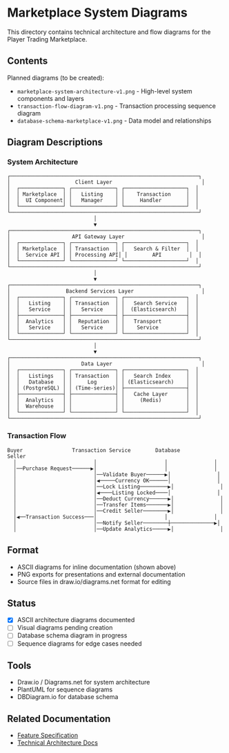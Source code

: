 # Marketplace System Diagrams

This directory contains technical architecture and flow diagrams for the Player Trading Marketplace.

## Contents

Planned diagrams (to be created):

- `marketplace-system-architecture-v1.png` - High-level system components and layers
- `transaction-flow-diagram-v1.png` - Transaction processing sequence diagram
- `database-schema-marketplace-v1.png` - Data model and relationships

## Diagram Descriptions

### System Architecture

```
┌─────────────────────────────────────────────────────────────┐
│                     Client Layer                             │
│  ┌──────────────┐ ┌──────────────┐ ┌────────────────────┐  │
│  │ Marketplace  │ │   Listing    │ │    Transaction     │  │
│  │  UI Component│ │   Manager    │ │     Handler        │  │
│  └──────────────┘ └──────────────┘ └────────────────────┘  │
└─────────────────────────────────────────────────────────────┘
                            │
                            ▼
┌─────────────────────────────────────────────────────────────┐
│                    API Gateway Layer                         │
│  ┌──────────────┐ ┌──────────────┐ ┌────────────────────┐  │
│  │ Marketplace  │ │ Transaction  │ │   Search & Filter  │  │
│  │  Service API │ │ Processing API│ │        API         │  │
│  └──────────────┘ └──────────────┘ └────────────────────┘  │
└─────────────────────────────────────────────────────────────┘
                            │
                            ▼
┌─────────────────────────────────────────────────────────────┐
│                  Backend Services Layer                      │
│  ┌──────────────┐ ┌──────────────┐ ┌────────────────────┐  │
│  │   Listing    │ │ Transaction  │ │   Search Service   │  │
│  │   Service    │ │   Service    │ │  (Elasticsearch)   │  │
│  ├──────────────┤ ├──────────────┤ ├────────────────────┤  │
│  │  Analytics   │ │  Reputation  │ │   Transport        │  │
│  │   Service    │ │   Service    │ │    Service         │  │
│  └──────────────┘ └──────────────┘ └────────────────────┘  │
└─────────────────────────────────────────────────────────────┘
                            │
                            ▼
┌─────────────────────────────────────────────────────────────┐
│                       Data Layer                             │
│  ┌──────────────┐ ┌──────────────┐ ┌────────────────────┐  │
│  │   Listings   │ │ Transaction  │ │   Search Index     │  │
│  │   Database   │ │     Log      │ │ (Elasticsearch)    │  │
│  │ (PostgreSQL) │ │ (Time-series)│ ├────────────────────┤  │
│  ├──────────────┤ ├──────────────┤ │   Cache Layer      │  │
│  │  Analytics   │ │              │ │     (Redis)        │  │
│  │  Warehouse   │ │              │ │                    │  │
│  └──────────────┘ └──────────────┘ └────────────────────┘  │
└─────────────────────────────────────────────────────────────┘
```

### Transaction Flow

```
Buyer                Transaction Service        Database          Seller
  │                         │                      │               │
  │──Purchase Request──────▶│                      │               │
  │                         │──Validate Buyer──────▶│               │
  │                         │◀─────Currency OK──────│               │
  │                         │──Lock Listing─────────▶│               │
  │                         │◀────Listing Locked────│               │
  │                         │──Deduct Currency──────▶│               │
  │                         │──Transfer Items───────▶│               │
  │                         │──Credit Seller────────▶│               │
  │◀──Transaction Success───│                      │               │
  │                         │──Notify Seller────────┼──────────────▶│
  │                         │──Update Analytics─────▶│               │
```

## Format

- ASCII diagrams for inline documentation (shown above)
- PNG exports for presentations and external documentation
- Source files in draw.io/diagrams.net format for editing

## Status

- [x] ASCII architecture diagrams documented
- [ ] Visual diagrams pending creation
- [ ] Database schema diagram in progress
- [ ] Sequence diagrams for edge cases needed

## Tools

- Draw.io / Diagrams.net for system architecture
- PlantUML for sequence diagrams
- DBDiagram.io for database schema

## Related Documentation

- [Feature Specification](../../design/spec-player-trading-marketplace.md)
- [Technical Architecture Docs](../../docs/systems/)
